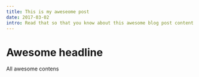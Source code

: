 ```yaml
---
title: This is my aweseome post
date: 2017-03-02
intro: Read that so that you know about this awesome blog post content and so son and so forth...
---
```


# Awesome headline

All awesome contens
